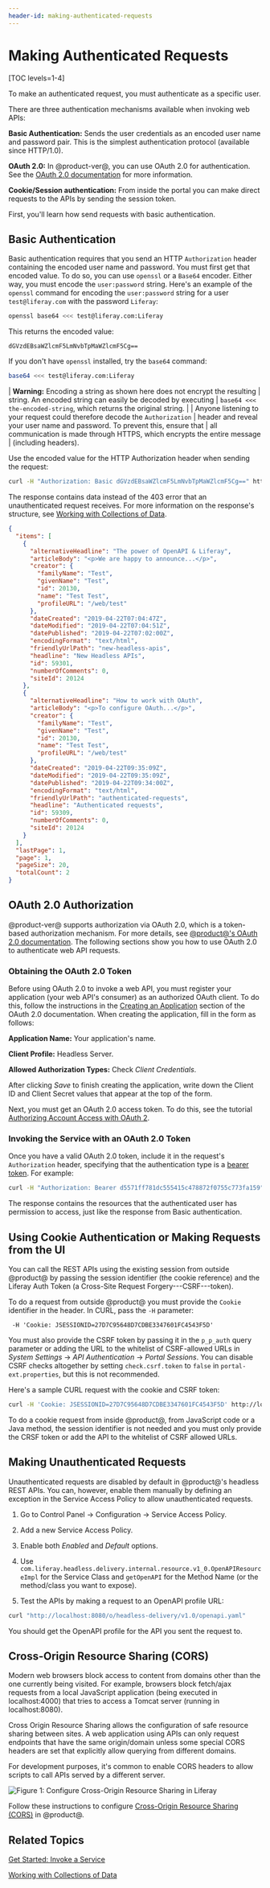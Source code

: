 ```yaml
---
header-id: making-authenticated-requests
---
```


# Making Authenticated Requests

[TOC levels=1-4]

To make an authenticated request, you must authenticate as a specific user. 

There are three authentication mechanisms available when invoking web APIs: 

**Basic Authentication:** Sends the user credentials as an encoded user name 
and password pair. This is the simplest authentication protocol (available since 
HTTP/1.0). 

**OAuth 2.0:** In @product-ver@, you can use OAuth 2.0 for authentication. See 
the 
[OAuth 2.0 documentation](/docs/7-2/deploy/-/knowledge_base/d/oauth-2-0) 
for more information. 

**Cookie/Session authentication:** From inside the portal you can make direct
requests to the APIs by sending the session token.

First, you'll learn how send requests with basic authentication. 

## Basic Authentication

Basic authentication requires that you send an HTTP `Authorization` header 
containing the encoded user name and password. You must first get that encoded 
value. To do so, you can use `openssl` or a `Base64` encoder. Either way, you 
must encode the `user:password` string. Here's an example of the `openssl` 
command for encoding the `user:password` string for a user `test@liferay.com` 
with the password `Liferay`: 

```bash
openssl base64 <<< test@liferay.com:Liferay
```

This returns the encoded value: 

    dGVzdEBsaWZlcmF5LmNvbTpMaWZlcmF5Cg==

If you don't have `openssl` installed, try the `base64` command: 

```bash
base64 <<< test@liferay.com:Liferay
```

| **Warning:** Encoding a string as shown here does not encrypt the resulting 
| string. An encoded string can easily be decoded by executing 
| `base64 <<< the-encoded-string`, which returns the original string. 
| 
| Anyone listening to your request could therefore decode the `Authorization` 
| header and reveal your user name and password. To prevent this, ensure that 
| all communication is made through HTTPS, which encrypts the entire message 
| (including headers). 

Use the encoded value for the HTTP Authorization header when sending the 
request: 

```bash
curl -H "Authorization: Basic dGVzdEBsaWZlcmF5LmNvbTpMaWZlcmF5Cg==" http://localhost:8080/o/headless-delivery/v1.0/sites/{siteId}/blog-postings/
```

The response contains data instead of the 403 error that an unauthenticated 
request receives. For more information on the response's structure, see 
[Working with Collections of Data](/docs/7-2/frameworks/-/knowledge_base/f/working-with-collections-of-data). 

```json
{
  "items": [
    {
      "alternativeHeadline": "The power of OpenAPI & Liferay",
      "articleBody": "<p>We are happy to announce...</p>",
      "creator": {
        "familyName": "Test",
        "givenName": "Test",
        "id": 20130,
        "name": "Test Test",
        "profileURL": "/web/test"
      },
      "dateCreated": "2019-04-22T07:04:47Z",
      "dateModified": "2019-04-22T07:04:51Z",
      "datePublished": "2019-04-22T07:02:00Z",
      "encodingFormat": "text/html",
      "friendlyUrlPath": "new-headless-apis",
      "headline": "New Headless APIs",
      "id": 59301,
      "numberOfComments": 0,
      "siteId": 20124
    },
    {
      "alternativeHeadline": "How to work with OAuth",
      "articleBody": "<p>To configure OAuth...</p>",
      "creator": {
        "familyName": "Test",
        "givenName": "Test",
        "id": 20130,
        "name": "Test Test",
        "profileURL": "/web/test"
      },
      "dateCreated": "2019-04-22T09:35:09Z",
      "dateModified": "2019-04-22T09:35:09Z",
      "datePublished": "2019-04-22T09:34:00Z",
      "encodingFormat": "text/html",
      "friendlyUrlPath": "authenticated-requests",
      "headline": "Authenticated requests",
      "id": 59309,
      "numberOfComments": 0,
      "siteId": 20124
    }
  ],
  "lastPage": 1,
  "page": 1,
  "pageSize": 20,
  "totalCount": 2
}
```

## OAuth 2.0 Authorization

@product-ver@ supports authorization via OAuth 2.0, which is a token-based 
authorization mechanism. For more details, see 
[@product@'s OAuth 2.0 documentation](/docs/7-2/deploy/-/knowledge_base/d/oauth-2-0). 
The following sections show you how to use OAuth 2.0 to authenticate web API 
requests. 

### Obtaining the OAuth 2.0 Token

Before using OAuth 2.0 to invoke a web API, you must register your application 
(your web API's consumer) as an authorized OAuth client. To do this, follow the 
instructions in the 
[Creating an Application](/docs/7-2/deploy/-/knowledge_base/d/oauth-2-0#creating-an-application) 
section of the OAuth 2.0 documentation. When creating the application, fill in
the form as follows: 

**Application Name:** Your application's name. 

**Client Profile:** Headless Server. 

**Allowed Authorization Types:** Check *Client Credentials*. 

After clicking *Save* to finish creating the application, write down the Client 
ID and Client Secret values that appear at the top of the form. 

Next, you must get an OAuth 2.0 access token. To do this, see the tutorial 
[Authorizing Account Access with OAuth 2](/docs/7-2/deploy/-/knowledge_base/d/authorizing-account-access-with-oauth2). 

### Invoking the Service with an OAuth 2.0 Token

Once you have a valid OAuth 2.0 token, include it in the request's 
`Authorization` header, specifying that the authentication type is a 
[bearer token](https://tools.ietf.org/html/rfc6750). 
For example: 

```bash
curl -H "Authorization: Bearer d5571ff781dc555415c478872f0755c773fa159" http://localhost:8080/o/headless-delivery/v1.0/sites/{siteId}/blog-postings/
```

The response contains the resources that the authenticated user has 
permission to access, just like the response from Basic authentication.

## Using Cookie Authentication or Making Requests from the UI

You can call the REST APIs using the existing session from outside @product@
by passing the session identifier (the cookie reference) and the Liferay Auth
Token (a Cross-Site Request Forgery---CSRF---token).

To do a request from outside @product@ you must provide the `Cookie` identifier
in the header. In CURL, pass the `-H` parameter: 

     -H 'Cookie: JSESSIONID=27D7C95648D7CDBE3347601FC4543F5D'

You must also provide the CSRF token by passing it in the `p_p_auth` query
parameter or adding the URL to the whitelist of CSRF-allowed URLs in
*System Settings* &rarr; *API Authentication* &rarr; *Portal Sessions*. You can
disable CSRF checks altogether by setting `check.csrf.token` to `false` in
`portal-ext.properties`, but this is not recommended. 

Here's a sample CURL request with the cookie and CSRF token:

```bash
curl -H 'Cookie: JSESSIONID=27D7C95648D7CDBE3347601FC4543F5D' http://localhost:8080/o/headless-delivery/v1.0/sites/{siteId}/blog-postings/?p_p_auth=O4dCU1Mj
```
 
To do a cookie request from inside @product@, from JavaScript code or a Java
method, the session identifier is not needed and you must only provide
the CRSF token or add the API to the whitelist of CSRF allowed URLs.
 
## Making Unauthenticated Requests

Unauthenticated requests are disabled by default in @product@'s headless REST
APIs. You can, however, enable them manually by defining an exception in the
Service Access Policy to allow unauthenticated requests.

1. Go to Control Panel &rarr; Configuration &rarr; Service Access Policy.

2. Add a new Service Access Policy.

3. Enable both *Enabled* and *Default* options.

4. Use `com.liferay.headless.delivery.internal.resource.v1_0.OpenAPIResourceImpl`
   for the Service Class and `getOpenAPI` for the Method Name (or the method/class
   you want to expose).

5.  Test the APIs by making a request to an OpenAPI profile URL: 

```bash
curl "http://localhost:8080/o/headless-delivery/v1.0/openapi.yaml"
```

You should get the OpenAPI profile for the API you sent the request to. 

## Cross-Origin Resource Sharing (CORS)

Modern web browsers block access to content from domains other than the one
currently being visited. For example, browsers block fetch/ajax requests from
a local JavaScript application (being executed in localhost:4000) that tries to
access a Tomcat server (running in localhost:8080). 

Cross Origin Resource Sharing allows the configuration of safe resource sharing
between sites. A web application using APIs can only request endpoints that have
the same origin/domain unless some special CORS headers are set that explicitly
allow querying from different domains. 

For development purposes, it's common to enable CORS headers to allow
scripts to call APIs served by a different server. 

![Figure 1: Configure Cross-Origin Resource Sharing in Liferay](../../../images/cors.png)

Follow these instructions to configure [Cross-Origin Resource Sharing (CORS)](/docs/7-2/deploy/-/knowledge_base/d/configuring-cors) 
in @product@.

## Related Topics

[Get Started: Invoke a Service](/docs/7-2/frameworks/-/knowledge_base/f/get-started-invoke-a-service)

[Working with Collections of Data](/docs/7-2/frameworks/-/knowledge_base/f/working-with-collections-of-data)
